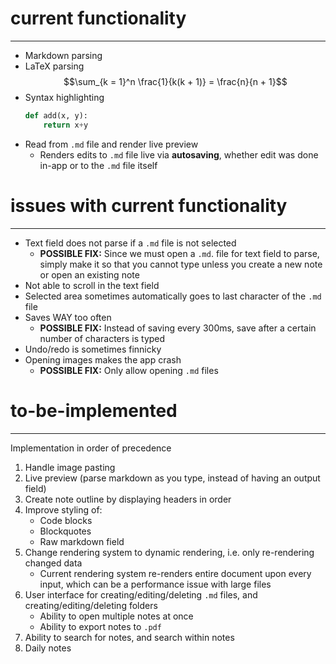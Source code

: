# current functionality
---
- Markdown parsing
- LaTeX parsing
    $$\sum_{k = 1}^n \frac{1}{k(k + 1)} = \frac{n}{n + 1}$$
- Syntax highlighting
    ```python
    def add(x, y):
        return x+y
    ```
- Read from `.md` file and render live preview
    - Renders edits to `.md` file live via **autosaving**, whether edit was done in-app or to the `.md` file itself

# issues with current functionality 
---
- Text field does not parse if a `.md` file is not selected
    - **POSSIBLE FIX:** Since we must open a `.md`. file for text field to parse, simply make it so that you cannot type unless you create a new note or open an existing note
- Not able to scroll in the text field
- Selected area sometimes automatically goes to last character of the `.md` file
- Saves WAY too often
    - **POSSIBLE FIX:** Instead of saving every 300ms, save after a certain number of characters is typed
- Undo/redo is sometimes finnicky
- Opening images makes the app crash
    - **POSSIBLE FIX:** Only allow opening `.md` files

# to-be-implemented
---
Implementation in order of precedence

1. Handle image pasting
2. Live preview (parse markdown as you type, instead of having an output field)
3. Create note outline by displaying headers in order
4. Improve styling of:
    - Code blocks
    - Blockquotes
    - Raw markdown field
5. Change rendering system to dynamic rendering, i.e. only re-rendering changed data
    - Current rendering system re-renders entire document upon every input, which can be a performance issue with large files
6. User interface for creating/editing/deleting `.md` files, and creating/editing/deleting folders
    - Ability to open multiple notes at once
    - Ability  to export notes to `.pdf`
7. Ability to search for notes, and search within notes
8. Daily notes